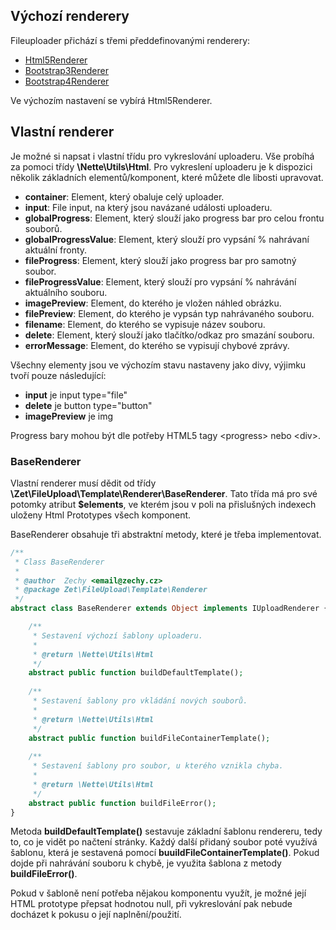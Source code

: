 ## Výchozí renderery
Fileuploader přichází s třemi předdefinovanými renderery:
* [Html5Renderer](https://github.com/JZechy/jQuery-FileUpload/blob/master/src/Template/Renderer/Html5Renderer.php)
* [Bootstrap3Renderer](https://github.com/JZechy/jQuery-FileUpload/blob/master/src/Template/Renderer/Bootstrap3Renderer.php)
* [Bootstrap4Renderer](https://github.com/JZechy/jQuery-FileUpload/blob/master/src/Template/Renderer/Bootstrap4Renderer.php)

Ve výchozím nastavení se vybírá Html5Renderer.

## Vlastní renderer
Je možné si napsat i vlastní třídu pro vykreslování uploaderu. Vše probíhá za pomoci třídy **\Nette\Utils\Html**. Pro vykreslení uploaderu je k dispozici několik základních elementů/komponent, které můžete dle libosti upravovat.
* **container**: Element, který obaluje celý uploader.
* **input**: File input, na který jsou navázané události uploaderu.
* **globalProgress**: Element, který slouží jako progress bar pro celou frontu souborů.
* **globalProgressValue**: Element, který slouží pro vypsání % nahrávaní aktuální fronty.
* **fileProgress**: Element, který slouží jako progress bar pro samotný soubor.
* **fileProgressValue**: Element, který slouží pro vypsání % nahrávání aktuálního souboru.
* **imagePreview**: Element, do kterého je vložen náhled obrázku.
* **filePreview**: Element, do kterého je vypsán typ nahrávaného souboru.
* **filename**: Element, do kterého se vypisuje název souboru.
* **delete**: Element, který slouží jako tlačítko/odkaz pro smazání souboru.
* **errorMessage**: Element, do kterého se vypisují chybové zprávy.

Všechny elementy jsou ve výchozím stavu nastaveny jako divy, výjimku tvoří pouze následující:
* **input** je input type="file"
* **delete** je button type="button"
* **imagePreview** je img

Progress bary mohou být dle potřeby HTML5 tagy &lt;progress&gt; nebo &lt;div&gt;.

### BaseRenderer
Vlastní renderer musí dědit od třídy **\Zet\FileUpload\Template\Renderer\BaseRenderer**. Tato třída má pro své potomky atribut **$elements**, ve kterém jsou v poli na přislušných indexech uloženy Html Prototypes všech komponent.

BaseRenderer obsahuje tři abstraktní metody, které je třeba implementovat.
```php
/**
 * Class BaseRenderer
 *
 * @author  Zechy <email@zechy.cz>
 * @package Zet\FileUpload\Template\Renderer
 */
abstract class BaseRenderer extends Object implements IUploadRenderer {

	/**
	 * Sestavení výchozí šablony uploaderu.
	 *
	 * @return \Nette\Utils\Html
	 */
	abstract public function buildDefaultTemplate();
	
	/**
	 * Sestavení šablony pro vkládání nových souborů.
	 *
	 * @return \Nette\Utils\Html
	 */
	abstract public function buildFileContainerTemplate();
	
	/**
	 * Sestavení šablony pro soubor, u kterého vznikla chyba.
	 *
	 * @return \Nette\Utils\Html
	 */
	abstract public function buildFileError();
}
```

Metoda **buildDefaultTemplate()** sestavuje základní šablonu rendereru, tedy to, co je vidět po načtení stránky. Každý další přidaný soubor poté využívá šablonu, která je sestavená pomocí **buuildFileContainerTemplate()**. Pokud dojde při nahrávání souboru k chybě, je využita šablona z metody **buildFileError()**.

Pokud v šabloně není potřeba nějakou komponentu využít, je možné její HTML prototype přepsat hodnotou null, při vykreslování pak nebude docházet k pokusu o její naplnění/použití.